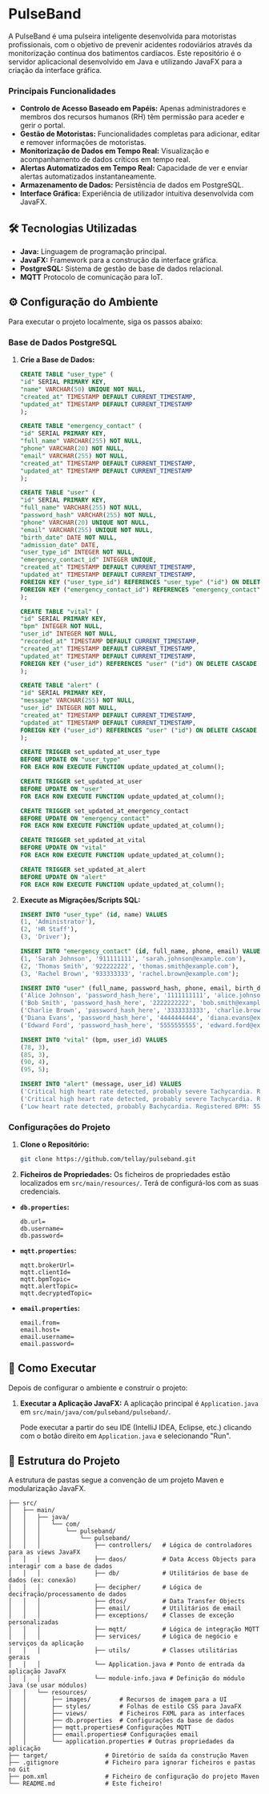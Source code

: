 # PulseBand

A PulseBand é uma pulseira inteligente desenvolvida para motoristas profissionais,
com o objetivo de prevenir acidentes rodoviários através da monitorização contínua dos batimentos cardíacos.
Este repositório é o servidor aplicacional desenvolvido em Java e utilizando JavaFX para a criação da interface gráfica.

### Principais Funcionalidades

* **Controlo de Acesso Baseado em Papéis:** Apenas administradores e membros dos recursos humanos (RH) têm permissão para aceder e gerir o portal.
* **Gestão de Motoristas:** Funcionalidades completas para adicionar, editar e remover informações de motoristas.
* **Monitorização de Dados em Tempo Real:** Visualização e acompanhamento de dados críticos em tempo real.
* **Alertas Automatizados em Tempo Real:** Capacidade de ver e enviar alertas automatizados instantaneamente.
* **Armazenamento de Dados:** Persistência de dados em PostgreSQL.
* **Interface Gráfica:** Experiência de utilizador intuitiva desenvolvida com JavaFX.

## 🛠️ Tecnologias Utilizadas

* **Java:** Linguagem de programação principal.
* **JavaFX:** Framework para a construção da interface gráfica.
* **PostgreSQL:** Sistema de gestão de base de dados relacional.
* **MQTT** Protocolo de comunicação para IoT.

## ⚙️ Configuração do Ambiente

Para executar o projeto localmente, siga os passos abaixo:

### Base de Dados PostgreSQL

1.  **Crie a Base de Dados:**
    ```sql
    CREATE TABLE "user_type" (
    "id" SERIAL PRIMARY KEY,
    "name" VARCHAR(50) UNIQUE NOT NULL,
    "created_at" TIMESTAMP DEFAULT CURRENT_TIMESTAMP,
    "updated_at" TIMESTAMP DEFAULT CURRENT_TIMESTAMP
    );
    
    CREATE TABLE "emergency_contact" (
    "id" SERIAL PRIMARY KEY,
    "full_name" VARCHAR(255) NOT NULL,
    "phone" VARCHAR(20) NOT NULL,
    "email" VARCHAR(255) NOT NULL,
    "created_at" TIMESTAMP DEFAULT CURRENT_TIMESTAMP,
    "updated_at" TIMESTAMP DEFAULT CURRENT_TIMESTAMP
    );
    
    CREATE TABLE "user" (
    "id" SERIAL PRIMARY KEY,
    "full_name" VARCHAR(255) NOT NULL,
    "password_hash" VARCHAR(255) NOT NULL,
    "phone" VARCHAR(20) UNIQUE NOT NULL,
    "email" VARCHAR(255) UNIQUE NOT NULL,
    "birth_date" DATE NOT NULL,
    "admission_date" DATE,
    "user_type_id" INTEGER NOT NULL,
    "emergency_contact_id" INTEGER UNIQUE,
    "created_at" TIMESTAMP DEFAULT CURRENT_TIMESTAMP,
    "updated_at" TIMESTAMP DEFAULT CURRENT_TIMESTAMP,
    FOREIGN KEY ("user_type_id") REFERENCES "user_type" ("id") ON DELETE RESTRICT,
    FOREIGN KEY ("emergency_contact_id") REFERENCES "emergency_contact" ("id") ON DELETE SET NULL
    );
    
    CREATE TABLE "vital" (
    "id" SERIAL PRIMARY KEY,
    "bpm" INTEGER NOT NULL,
    "user_id" INTEGER NOT NULL,
    "recorded_at" TIMESTAMP DEFAULT CURRENT_TIMESTAMP,
    "created_at" TIMESTAMP DEFAULT CURRENT_TIMESTAMP,
    "updated_at" TIMESTAMP DEFAULT CURRENT_TIMESTAMP,
    FOREIGN KEY ("user_id") REFERENCES "user" ("id") ON DELETE CASCADE
    );
    
    CREATE TABLE "alert" (
    "id" SERIAL PRIMARY KEY,
    "message" VARCHAR(255) NOT NULL,
    "user_id" INTEGER NOT NULL,
    "created_at" TIMESTAMP DEFAULT CURRENT_TIMESTAMP,
    "updated_at" TIMESTAMP DEFAULT CURRENT_TIMESTAMP,
    FOREIGN KEY ("user_id") REFERENCES "user" ("id") ON DELETE CASCADE
    );
    
    CREATE TRIGGER set_updated_at_user_type
    BEFORE UPDATE ON "user_type"
    FOR EACH ROW EXECUTE FUNCTION update_updated_at_column();
    
    CREATE TRIGGER set_updated_at_user
    BEFORE UPDATE ON "user"
    FOR EACH ROW EXECUTE FUNCTION update_updated_at_column();
    
    CREATE TRIGGER set_updated_at_emergency_contact
    BEFORE UPDATE ON "emergency_contact"
    FOR EACH ROW EXECUTE FUNCTION update_updated_at_column();
    
    CREATE TRIGGER set_updated_at_vital
    BEFORE UPDATE ON "vital"
    FOR EACH ROW EXECUTE FUNCTION update_updated_at_column();
    
    CREATE TRIGGER set_updated_at_alert
    BEFORE UPDATE ON "alert"
    FOR EACH ROW EXECUTE FUNCTION update_updated_at_column();
    ```
2. **Execute as Migrações/Scripts SQL:**
    ```sql
    INSERT INTO "user_type" (id, name) VALUES
    (1, 'Administrator'),
    (2, 'HR Staff'),
    (3, 'Driver');
    
    INSERT INTO "emergency_contact" (id, full_name, phone, email) VALUES
    (1, 'Sarah Johnson', '911111111', 'sarah.johnson@example.com'),
    (2, 'Thomas Smith', '922222222', 'thomas.smith@example.com'),
    (3, 'Rachel Brown', '933333333', 'rachel.brown@example.com');
    
    INSERT INTO "user" (full_name, password_hash, phone, email, birth_date, admission_date, user_type_id, emergency_contact_id) VALUES
    ('Alice Johnson', 'password_hash_here', '1111111111', 'alice.johnson@example.com', '1990-05-14', '2020-01-10', 1, NULL),
    ('Bob Smith', 'password_hash_here', '2222222222', 'bob.smith@example.com', '1985-03-22', '2019-07-01', 2, NULL),
    ('Charlie Brown', 'password_hash_here', '3333333333', 'charlie.brown@example.com', '1992-11-30', '2021-03-15', 3, 2),
    ('Diana Evans', 'password_hash_here', '4444444444', 'diana.evans@example.com', '1995-08-19', '2022-06-05', 3, 3),
    ('Edward Ford', 'password_hash_here', '5555555555', 'edward.ford@example.com', '1988-02-10', '2018-09-12', 3, 1);
    
    INSERT INTO "vital" (bpm, user_id) VALUES
    (78, 3),
    (85, 3),
    (90, 4),
    (95, 5);
    
    INSERT INTO "alert" (message, user_id) VALUES
    ('Critical high heart rate detected, probably severe Tachycardia. Registered BPM: 126', 3),
    ('Critical high heart rate detected, probably severe Tachycardia. Registered BPM: 126', 4),
    ('Low heart rate detected, probably Bachycardia. Registered BPM: 55', 5);
    ```

### Configurações do Projeto

1.  **Clone o Repositório:**
    ```bash
    git clone https://github.com/tellay/pulseband.git
    ```
2.  **Ficheiros de Propriedades:**
    Os ficheiros de propriedades estão localizados em `src/main/resources/`. Terá de configurá-los com as suas credenciais.

   * **`db.properties`:**
       ```properties
       db.url=
       db.username=
       db.password=
       ```
   * **`mqtt.properties`:**
        ```properties
        mqtt.brokerUrl=
        mqtt.clientId=
        mqtt.bpmTopic=
        mqtt.alertTopic=
        mqtt.decryptedTopic=
        ```
   * **`email.properties`:**
      ```properties
      email.from=
      email.host=
      email.username=
      email.password=
      ```

## 🚀 Como Executar

Depois de configurar o ambiente e construir o projeto:

1.  **Executar a Aplicação JavaFX:**
    A aplicação principal é `Application.java` em `src/main/java/com/pulseband/pulseband/`.

    Pode executar a partir do seu IDE (IntelliJ IDEA, Eclipse, etc.) clicando com o botão direito em `Application.java` e selecionando "Run".

## 📂 Estrutura do Projeto

A estrutura de pastas segue a convenção de um projeto Maven e modularização JavaFX.

```
├── src/
│   ├── main/
│   │   ├── java/
│   │   │   └── com/
│   │   │       └── pulseband/
│   │   │           └── pulseband/
│   │   │               ├── controllers/   # Lógica de controladores para as views JavaFX
│   │   │               ├── daos/          # Data Access Objects para interagir com a base de dados
│   │   │               ├── db/            # Utilitários de base de dados (ex: conexão)
│   │   │               ├── decipher/      # Lógica de decifração/processamento de dados
│   │   │               ├── dtos/          # Data Transfer Objects
│   │   │               ├── email/         # Utilitários de email
│   │   │               ├── exceptions/    # Classes de exceção personalizadas
│   │   │               ├── mqtt/          # Lógica de integração MQTT
│   │   │               ├── services/      # Lógica de negócio e serviços da aplicação
│   │   │               ├── utils/         # Classes utilitárias gerais
│   │   │               └── Application.java # Ponto de entrada da aplicação JavaFX
│   │   │               └── module-info.java # Definição do módulo Java (se usar módulos)
│   │   └── resources/
│   │       ├── images/        # Recursos de imagem para a UI
│   │       ├── styles/        # Folhas de estilo CSS para JavaFX
│   │       ├── views/         # Ficheiros FXML para as interfaces
│   │       ├── db.properties  # Configurações da base de dados
│   │       ├── mqtt.properties# Configurações MQTT
│   │       ├── email.properties# Configurações email
│   │       └── application.properties # Outras propriedades da aplicação
├── target/                # Diretório de saída da construção Maven
├── .gitignore             # Ficheiro para ignorar ficheiros e pastas no Git
├── pom.xml                # Ficheiro de configuração do projeto Maven
└── README.md              # Este ficheiro!
```
